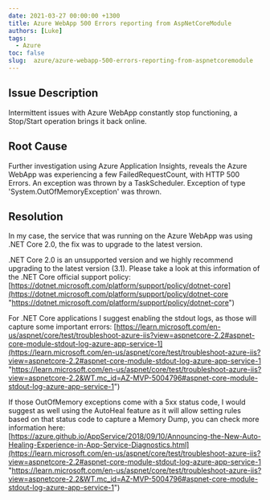 ```yaml
---
date: 2021-03-27 00:00:00 +1300
title: Azure WebApp 500 Errors reporting from AspNetCoreModule
authors: [Luke]
tags:
  - Azure
toc: false
slug:  azure/azure-webapp-500-errors-reporting-from-aspnetcoremodule
---
```

## Issue Description

Intermittent issues with Azure WebApp constantly stop functioning, a Stop/Start operation brings it back online.

## Root Cause

Further investigation using Azure Application Insights, reveals the Azure WebApp was experiencing a few FailedRequestCount, with HTTP 500 Errors. An exception was thrown by a TaskScheduler. Exception of type 'System.OutOfMemoryException' was thrown.

## Resolution

In my case, the service that was running on the Azure WebApp was using .NET Core 2.0, the fix was to upgrade to the latest version.

.NET Core 2.0 is an unsupported version and we highly recommend upgrading to the latest version (3.1). Please take a look at this information of the .NET Core official support policy: [https://dotnet.microsoft.com/platform/support/policy/dotnet-core](https://dotnet.microsoft.com/platform/support/policy/dotnet-core "https://dotnet.microsoft.com/platform/support/policy/dotnet-core")

For .NET Core applications I suggest enabling the stdout logs, as those will capture some important errors: [https://learn.microsoft.com/en-us/aspnet/core/test/troubleshoot-azure-iis?view=aspnetcore-2.2#aspnet-core-module-stdout-log-azure-app-service-1](https://learn.microsoft.com/en-us/aspnet/core/test/troubleshoot-azure-iis?view=aspnetcore-2.2#aspnet-core-module-stdout-log-azure-app-service-1 "https://learn.microsoft.com/en-us/aspnet/core/test/troubleshoot-azure-iis?view=aspnetcore-2.2&WT.mc_id=AZ-MVP-5004796#aspnet-core-module-stdout-log-azure-app-service-1")

If those OutOfMemory exceptions come with a 5xx status code, I would suggest as well using the AutoHeal feature as it will allow setting rules based on that status code to capture a Memory Dump, you can check more information here: [https://azure.github.io/AppService/2018/09/10/Announcing-the-New-Auto-Healing-Experience-in-App-Service-Diagnostics.html](https://learn.microsoft.com/en-us/aspnet/core/test/troubleshoot-azure-iis?view=aspnetcore-2.2#aspnet-core-module-stdout-log-azure-app-service-1 "https://learn.microsoft.com/en-us/aspnet/core/test/troubleshoot-azure-iis?view=aspnetcore-2.2&WT.mc_id=AZ-MVP-5004796#aspnet-core-module-stdout-log-azure-app-service-1")
